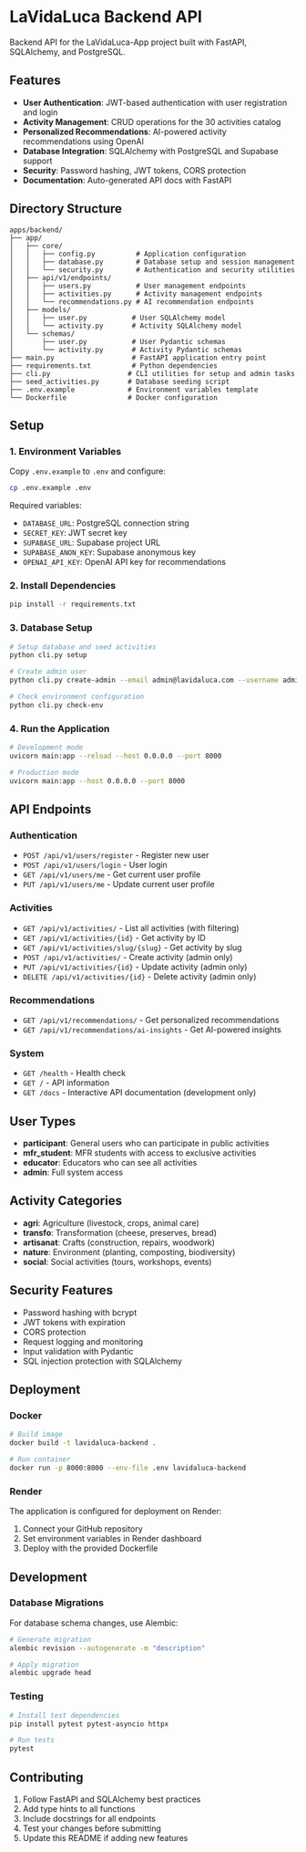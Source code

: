 # LaVidaLuca Backend API

Backend API for the LaVidaLuca-App project built with FastAPI, SQLAlchemy, and PostgreSQL.

## Features

- **User Authentication**: JWT-based authentication with user registration and login
- **Activity Management**: CRUD operations for the 30 activities catalog
- **Personalized Recommendations**: AI-powered activity recommendations using OpenAI
- **Database Integration**: SQLAlchemy with PostgreSQL and Supabase support
- **Security**: Password hashing, JWT tokens, CORS protection
- **Documentation**: Auto-generated API docs with FastAPI

## Directory Structure

```
apps/backend/
├── app/
│   ├── core/
│   │   ├── config.py          # Application configuration
│   │   ├── database.py        # Database setup and session management
│   │   └── security.py        # Authentication and security utilities
│   ├── api/v1/endpoints/
│   │   ├── users.py           # User management endpoints
│   │   ├── activities.py      # Activity management endpoints
│   │   └── recommendations.py # AI recommendation endpoints
│   ├── models/
│   │   ├── user.py           # User SQLAlchemy model
│   │   └── activity.py       # Activity SQLAlchemy model
│   └── schemas/
│       ├── user.py           # User Pydantic schemas
│       └── activity.py       # Activity Pydantic schemas
├── main.py                   # FastAPI application entry point
├── requirements.txt          # Python dependencies
├── cli.py                   # CLI utilities for setup and admin tasks
├── seed_activities.py       # Database seeding script
├── .env.example             # Environment variables template
└── Dockerfile               # Docker configuration
```

## Setup

### 1. Environment Variables

Copy `.env.example` to `.env` and configure:

```bash
cp .env.example .env
```

Required variables:
- `DATABASE_URL`: PostgreSQL connection string
- `SECRET_KEY`: JWT secret key
- `SUPABASE_URL`: Supabase project URL
- `SUPABASE_ANON_KEY`: Supabase anonymous key
- `OPENAI_API_KEY`: OpenAI API key for recommendations

### 2. Install Dependencies

```bash
pip install -r requirements.txt
```

### 3. Database Setup

```bash
# Setup database and seed activities
python cli.py setup

# Create admin user
python cli.py create-admin --email admin@lavidaluca.com --username admin --password your_password

# Check environment configuration
python cli.py check-env
```

### 4. Run the Application

```bash
# Development mode
uvicorn main:app --reload --host 0.0.0.0 --port 8000

# Production mode
uvicorn main:app --host 0.0.0.0 --port 8000
```

## API Endpoints

### Authentication
- `POST /api/v1/users/register` - Register new user
- `POST /api/v1/users/login` - User login
- `GET /api/v1/users/me` - Get current user profile
- `PUT /api/v1/users/me` - Update current user profile

### Activities
- `GET /api/v1/activities/` - List all activities (with filtering)
- `GET /api/v1/activities/{id}` - Get activity by ID
- `GET /api/v1/activities/slug/{slug}` - Get activity by slug
- `POST /api/v1/activities/` - Create activity (admin only)
- `PUT /api/v1/activities/{id}` - Update activity (admin only)
- `DELETE /api/v1/activities/{id}` - Delete activity (admin only)

### Recommendations
- `GET /api/v1/recommendations/` - Get personalized recommendations
- `GET /api/v1/recommendations/ai-insights` - Get AI-powered insights

### System
- `GET /health` - Health check
- `GET /` - API information
- `GET /docs` - Interactive API documentation (development only)

## User Types

- **participant**: General users who can participate in public activities
- **mfr_student**: MFR students with access to exclusive activities
- **educator**: Educators who can see all activities
- **admin**: Full system access

## Activity Categories

- **agri**: Agriculture (livestock, crops, animal care)
- **transfo**: Transformation (cheese, preserves, bread)
- **artisanat**: Crafts (construction, repairs, woodwork)
- **nature**: Environment (planting, composting, biodiversity)
- **social**: Social activities (tours, workshops, events)

## Security Features

- Password hashing with bcrypt
- JWT tokens with expiration
- CORS protection
- Request logging and monitoring
- Input validation with Pydantic
- SQL injection protection with SQLAlchemy

## Deployment

### Docker

```bash
# Build image
docker build -t lavidaluca-backend .

# Run container
docker run -p 8000:8000 --env-file .env lavidaluca-backend
```

### Render

The application is configured for deployment on Render:

1. Connect your GitHub repository
2. Set environment variables in Render dashboard
3. Deploy with the provided Dockerfile

## Development

### Database Migrations

For database schema changes, use Alembic:

```bash
# Generate migration
alembic revision --autogenerate -m "description"

# Apply migration
alembic upgrade head
```

### Testing

```bash
# Install test dependencies
pip install pytest pytest-asyncio httpx

# Run tests
pytest
```

## Contributing

1. Follow FastAPI and SQLAlchemy best practices
2. Add type hints to all functions
3. Include docstrings for all endpoints
4. Test your changes before submitting
5. Update this README if adding new features